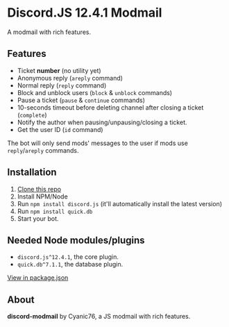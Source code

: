 # Discord.JS 12.4.1 Modmail
A modmail with rich features.

## Features
- Ticket __number__ (no utility yet)
- Anonymous reply (`areply` command)
- Normal reply (`reply` command)
- Block and unblock users (`block` & `unblock` commands)
- Pause a ticket (`pause` & `continue` commands)
- 10-seconds timeout before deleting channel after closing a ticket (`complete`)
- Notify the author when pausing/unpausing/closing a ticket.
- Get the user ID (`id` command)

The bot will only send mods' messages to the user if mods use `reply`/`areply` commands.

## Installation
1. [Clone this repo](https://github.com/Cyanic76/discord-modmail/archive/master.zip)
2. Install NPM/Node
3. Run `npm install discord.js` (it'll automatically install the latest version)
4. Run `npm install quick.db`
5. Start your bot.

## Needed Node modules/plugins
- `discord.js^12.4.1`, the core plugin.
- `quick.db^7.1.1`, the database plugin.

[View in package.json](https://github.com/Cyanic76/discord-modmail/blob/master/package.json#L9)

## About

**discord-modmail** by Cyanic76, a JS modmail with rich features.
